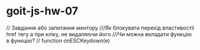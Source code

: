 # goit-js-hw-07

// Завдання або запитання ментору ///Як блокувати перехід властивостіі href тегу a при кліку, не
видаляючи його ///Чи можна вкладати функцію в функцію? // function onESCKeydown(e)
